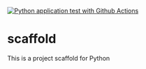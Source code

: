 [![Python application test with Github Actions](https://github.com/Xupeiyi/scaffold/actions/workflows/main.yml/badge.svg)](https://github.com/Xupeiyi/scaffold/actions/workflows/main.yml)

# scaffold
This is a project scaffold for Python
